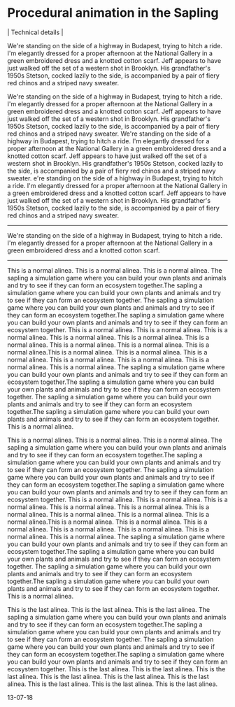 Procedural animation in the Sapling
===================================

| Technical details |

We're standing on the side of a highway in Budapest, trying to hitch a ride. I'm elegantly dressed for a proper afternoon at the National Gallery in a green embroidered dress and a knotted cotton scarf. Jeff appears to have just walked off the set of a western shot in Brooklyn. His grandfather's 1950s Stetson, cocked lazily to the side, is accompanied by a pair of fiery red chinos and a striped navy sweater.

We're standing on the side of a highway in Budapest, trying to hitch a ride. I'm elegantly dressed for a proper afternoon at the National Gallery in a green embroidered dress and a knotted cotton scarf. Jeff appears to have just walked off the set of a western shot in Brooklyn. His grandfather's 1950s Stetson, cocked lazily to the side, is accompanied by a pair of fiery red chinos and a striped navy sweater. We're standing on the side of a highway in Budapest, trying to hitch a ride. I'm elegantly dressed for a proper afternoon at the National Gallery in a green embroidered dress and a knotted cotton scarf. Jeff appears to have just walked off the set of a western shot in Brooklyn. His grandfather's 1950s Stetson, cocked lazily to the side, is accompanied by a pair of fiery red chinos and a striped navy sweater. e're standing on the side of a highway in Budapest, trying to hitch a ride. I'm elegantly dressed for a proper afternoon at the National Gallery in a green embroidered dress and a knotted cotton scarf. Jeff appears to have just walked off the set of a western shot in Brooklyn. His grandfather's 1950s Stetson, cocked lazily to the side, is accompanied by a pair of fiery red chinos and a striped navy sweater.

---

We're standing on the side of a highway in Budapest, trying to hitch a ride. I'm elegantly dressed for a proper afternoon at the National Gallery in a green embroidered dress and a knotted cotton scarf.

---

This is a normal alinea. This is a normal alinea. This is a normal alinea. The sapling a simulation game where you can build your own plants and animals and try to see if they can form an ecosystem together.The sapling a simulation game where you can build your own plants and animals and try to see if they can form an ecosystem together. The sapling a simulation game where you can build your own plants and animals and try to see if they can form an ecosystem together.The sapling a simulation game where you can build your own plants and animals and try to see if they can form an ecosystem together. This is a normal alinea. This is a normal alinea. This is a normal alinea. This is a normal alinea. This is a normal alinea. This is a normal alinea. This is a normal alinea. This is a normal alinea. This is a normal alinea.This is a normal alinea. This is a normal alinea. This is a normal alinea. This is a normal alinea. This is a normal alinea. This is a normal alinea. This is a normal alinea. The sapling a simulation game where you can build your own plants and animals and try to see if they can form an ecosystem together.The sapling a simulation game where you can build your own plants and animals and try to see if they can form an ecosystem together. The sapling a simulation game where you can build your own plants and animals and try to see if they can form an ecosystem together.The sapling a simulation game where you can build your own plants and animals and try to see if they can form an ecosystem together. This is a normal alinea.

This is a normal alinea. This is a normal alinea. This is a normal alinea. The sapling a simulation game where you can build your own plants and animals and try to see if they can form an ecosystem together.The sapling a simulation game where you can build your own plants and animals and try to see if they can form an ecosystem together. The sapling a simulation game where you can build your own plants and animals and try to see if they can form an ecosystem together.The sapling a simulation game where you can build your own plants and animals and try to see if they can form an ecosystem together. This is a normal alinea. This is a normal alinea. This is a normal alinea. This is a normal alinea. This is a normal alinea. This is a normal alinea. This is a normal alinea. This is a normal alinea. This is a normal alinea.This is a normal alinea. This is a normal alinea. This is a normal alinea. This is a normal alinea. This is a normal alinea. This is a normal alinea. This is a normal alinea. The sapling a simulation game where you can build your own plants and animals and try to see if they can form an ecosystem together.The sapling a simulation game where you can build your own plants and animals and try to see if they can form an ecosystem together. The sapling a simulation game where you can build your own plants and animals and try to see if they can form an ecosystem together.The sapling a simulation game where you can build your own plants and animals and try to see if they can form an ecosystem together. This is a normal alinea.

This is the last alinea. This is the last alinea. This is the last alinea. The sapling a simulation game where you can build your own plants and animals and try to see if they can form an ecosystem together.The sapling a simulation game where you can build your own plants and animals and try to see if they can form an ecosystem together. The sapling a simulation game where you can build your own plants and animals and try to see if they can form an ecosystem together.The sapling a simulation game where you can build your own plants and animals and try to see if they can form an ecosystem together. This is the last alinea. This is the last alinea. This is the last alinea. This is the last alinea. This is the last alinea. This is the last alinea. This is the last alinea. This is the last alinea. This is the last alinea.


13-07-18